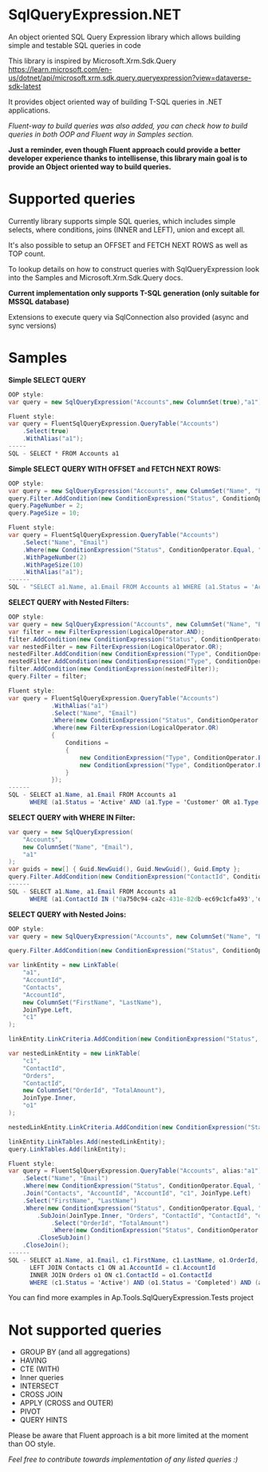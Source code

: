 # SqlQueryExpression.NET
An object oriented SQL Query Expression library which allows building simple and testable SQL queries in code

This library is inspired by Microsoft.Xrm.Sdk.Query
https://learn.microsoft.com/en-us/dotnet/api/microsoft.xrm.sdk.query.queryexpression?view=dataverse-sdk-latest

It provides object oriented way of building T-SQL queries in .NET applications.

_Fluent-way to build queries was also added, you can check how to build queries in both OOP and Fluent way in Samples section._

**Just a reminder, even though Fluent approach could provide a better developer experience thanks to intellisense, this library main goal is to provide an Object oriented way to build queries.**

# Supported queries

Currently library supports simple SQL queries, which includes simple selects, where conditions, joins (INNER and LEFT), union and except all.

It's also possible to setup an OFFSET and FETCH NEXT ROWS as well as TOP count.

To lookup details on how to construct queries with SqlQueryExpression look into the Samples and Microsoft.Xrm.Sdk.Query docs.

<b>Current implementation only supports T-SQL generation (only suitable for MSSQL database)</b>

Extensions to execute query via SqlConnection also provided (async and sync versions)

# Samples

<b>Simple SELECT QUERY</b>
```c#
OOP style:
var query = new SqlQueryExpression("Accounts",new ColumnSet(true),"a1");

Fluent style:
var query = FluentSqlQueryExpression.QueryTable("Accounts")
    .Select(true)
    .WithAlias("a1");    
-----
SQL - SELECT * FROM Accounts a1
```

<b>Simple SELECT QUERY WITH OFFSET and FETCH NEXT ROWS:</b>
```c#
OOP style:
var query = new SqlQueryExpression("Accounts", new ColumnSet("Name", "Email"), "a1");
query.Filter.AddCondition(new ConditionExpression("Status", ConditionOperator.Equal, "Active"));
query.PageNumber = 2;
query.PageSize = 10;

Fluent style:
var query = FluentSqlQueryExpression.QueryTable("Accounts")
    .Select("Name", "Email")
    .Where(new ConditionExpression("Status", ConditionOperator.Equal, "Active"))
    .WithPageNumber(2)
    .WithPageSize(10)
    .WithAlias("a1");
------
SQL - "SELECT a1.Name, a1.Email FROM Accounts a1 WHERE (a1.Status = 'Active') OFFSET 10 ROWS FETCH NEXT 10 ROWS ONLY";
```

<b>SELECT QUERY with Nested Filters:</b>
```c#
OOP style:
var query = new SqlQueryExpression("Accounts", new ColumnSet("Name", "Email"), "a1");
var filter = new FilterExpression(LogicalOperator.AND);
filter.AddCondition(new ConditionExpression("Status", ConditionOperator.Equal, "Active"));
var nestedFilter = new FilterExpression(LogicalOperator.OR);
nestedFilter.AddCondition(new ConditionExpression("Type", ConditionOperator.Equal, "Customer"));
nestedFilter.AddCondition(new ConditionExpression("Type", ConditionOperator.Equal, "Vendor"));
filter.AddCondition(new ConditionExpression(nestedFilter));
query.Filter = filter;

Fluent style:
var query = FluentSqlQueryExpression.QueryTable("Accounts")
            .WithAlias("a1")
            .Select("Name", "Email")
            .Where(new ConditionExpression("Status", ConditionOperator.Equal, "Active"))
            .Where(new FilterExpression(LogicalOperator.OR)
            {
                Conditions =
                {
                    new ConditionExpression("Type", ConditionOperator.Equal, "Customer"),
                    new ConditionExpression("Type", ConditionOperator.Equal, "Vendor")
                }
            });    
------
SQL - SELECT a1.Name, a1.Email FROM Accounts a1
      WHERE (a1.Status = 'Active' AND (a1.Type = 'Customer' OR a1.Type = 'Vendor'))     
```

<b>SELECT QUERY with WHERE IN Filter:</b>
```c#
var query = new SqlQueryExpression(
    "Accounts",
    new ColumnSet("Name", "Email"),
    "a1"
);
var guids = new[] { Guid.NewGuid(), Guid.NewGuid(), Guid.Empty };
query.Filter.AddCondition(new ConditionExpression("ContactId", ConditionOperator.In, guids));
------
SQL - SELECT a1.Name, a1.Email FROM Accounts a1 
      WHERE (a1.ContactId IN ('0a750c94-ca2c-431e-82db-ec69c1cfa493','dbea338f-7bcf-4ea1-b6f3-9dda0ef53262','00000000-0000-0000-0000-000000000000'))         
```

<b>SELECT QUERY with Nested Joins:</b>

```c#
OOP style:
var query = new SqlQueryExpression("Accounts", new ColumnSet("Name", "Email"), "a1");

query.Filter.AddCondition(new ConditionExpression("Status", ConditionOperator.Equal, "Active"));

var linkEntity = new LinkTable(
    "a1",
    "AccountId",
    "Contacts",
    "AccountId",
    new ColumnSet("FirstName", "LastName"),
    JoinType.Left,
    "c1"
);

linkEntity.LinkCriteria.AddCondition(new ConditionExpression("Status", ConditionOperator.Equal, "Active"));

var nestedLinkEntity = new LinkTable(
    "c1",
    "ContactId",
    "Orders",
    "ContactId",
    new ColumnSet("OrderId", "TotalAmount"),
    JoinType.Inner,
    "o1"
);

nestedLinkEntity.LinkCriteria.AddCondition(new ConditionExpression("Status", ConditionOperator.Equal, "Completed"));

linkEntity.LinkTables.Add(nestedLinkEntity);
query.LinkTables.Add(linkEntity);

Fluent style:
var query = FluentSqlQueryExpression.QueryTable("Accounts", alias:"a1")
    .Select("Name", "Email")
    .Where(new ConditionExpression("Status", ConditionOperator.Equal, "Active"))
    .Join("Contacts", "AccountId", "AccountId", "c1", JoinType.Left)
    .Select("FirstName", "LastName")
    .Where(new ConditionExpression("Status", ConditionOperator.Equal, "Active"))
        .SubJoin(JoinType.Inner, "Orders", "ContactId", "ContactId", "o1")
            .Select("OrderId", "TotalAmount")
            .Where(new ConditionExpression("Status", ConditionOperator.Equal, "Completed"))
        .CloseSubJoin()
    .CloseJoin();
------
SQL - SELECT a1.Name, a1.Email, c1.FirstName, c1.LastName, o1.OrderId, o1.TotalAmount FROM Accounts a1
      LEFT JOIN Contacts c1 ON a1.AccountId = c1.AccountId 
      INNER JOIN Orders o1 ON c1.ContactId = o1.ContactId 
      WHERE (c1.Status = 'Active') AND (o1.Status = 'Completed') AND (a1.Status = 'Active')
```
You can find more examples in Ap.Tools.SqlQueryExpression.Tests project

# Not supported queries

- GROUP BY (and all aggregations)
- HAVING
- CTE (WITH)
- Inner queries
- INTERSECT
- CROSS JOIN
- APPLY (CROSS and OUTER)
- PIVOT
- QUERY HINTS

Please be aware that Fluent approach is a bit more limited at the moment than OO style.

<i> Feel free to contribute towards implementation of any listed queries :) </i>